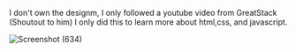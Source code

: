 I don't own the designm, I only followed a youtube video from GreatStack (Shoutout to him) 
I only did this to learn more about html,css, and javascript.

![Screenshot (634)](https://github.com/Zero2894/To-do-list/assets/75819073/f2629e14-b017-47fb-98b9-0f84729a3902)
